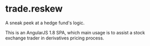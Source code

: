 # trade.reskew
A sneak peek at a hedge fund's logic.

This is an AngularJS 1.8 SPA, which main usage is to assist a stock exchange trader in derivatives pricing process.
